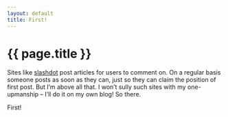 ```yaml
---
layout: default
title: First!
---
```

# {{ page.title }}
<p>Sites like <a href="http://slashdot.org" title="slashdot" target="_blank">slashdot</a> post articles for users to comment on.  On a regular basis someone posts as soon as they can, just so they can claim the position of first post.  But I’m above all that.  I won’t sully such sites with my one-upmanship – I’ll do it on my own blog!  So there.</p>
<p>First!</p>
